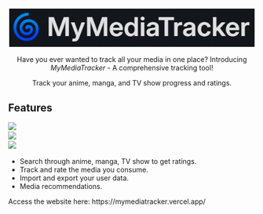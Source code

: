 <p align="center"><img src="assets/img/logo.png" style="width:500px"></p>

<p align="center">Have you ever wanted to track all your media in one place? Introducing <i>MyMediaTracker</i> - A comprehensive tracking tool!</p>
<p align="center">Track your anime, manga, and TV show progress and ratings.</p>

## Features
<img src="https://github.com/user-attachments/assets/b66bb7c0-99cb-4d7d-ad18-638e9d756eab" style="width:33%; min-width: 300px">
<img src="https://github.com/user-attachments/assets/a2e9beac-bccd-4964-a14d-6e612f205e35" style="width:33%; min-width: 300px">
<img src="https://github.com/user-attachments/assets/09c82826-66c3-4320-98d4-c85d23341c98" style="width:33%; min-width: 300px">
<ul>
  <li>Search through anime, manga, TV show to get ratings.</li>
  <li>Track and rate the media you consume.</li>
  <li>Import and export your user data.</li>
  <li>Media recommendations.</li>
</ul>

<p>Access the website here: https://mymediatracker.vercel.app/</p>
